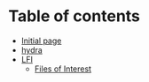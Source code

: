 # Table of contents

* [Initial page](README.md)
* [hydra](hydra.md)
* [LFI](lfi/README.md)
  * [Files of Interest](lfi/files-of-interest.md)

